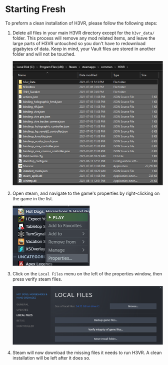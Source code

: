 # Starting Fresh

To preform a clean installation of H3VR, please follow the following steps:

1. Delete all files in your main H3VR directory except for the `h3vr_data/` folder. This process will remove any mod related items, and leave the large parts of H3VR untouched so you don't have to redownload gigabytes of data. Keep in mind, your Vault files are stored in another folder and will not be touched.

    ![image](images/starting-fresh/Directory-Select.png)

2. Open steam, and navigate to the game's properties by right-clicking on the game in the list.

    ![image](images/starting-fresh/Steam-Properties.png)

3. Click on the `Local Files` menu on the left of the properties window, then press verify steam files.

    ![image](images/starting-fresh/Local-Files.png)

4. Steam will now download the missing files it needs to run H3VR. A clean installation will be left after it does so.
